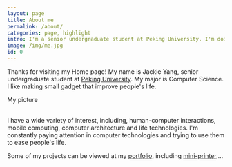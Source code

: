 ```yaml
---
layout: page
title: About me
permalink: /about/
categories: page, highlight
intro: I'm a senior undergraduate student at Peking University. I'm doing a internship at Gerorgia Tech, under the guidance of Dr. Greogory Abowd. <br/> <br/> I have a strong technical background, and like to use it into designing new interaction technique and make cool gadget.
image: /img/me.jpg
id: 0
---
```


Thanks for visiting my Home page! My name is Jackie Yang, senior undergraduate student at [Peking University](http://english.pku.edu.cn). My major is Computer Science. I like making small gadget that improve people's life.

<div class="my-card-image mdl-card mdl-shadow--2dp" style="background: url('/img/jackieyang.jpg') center / cover;">
  <div class="mdl-card__title mdl-card--expand"></div>
  <div class="mdl-card__actions">
    <span class="my-card-image__filename">My picture</span>
  </div>
</div>
<br/>

I have a wide variety of interest, including, human-computer interactions, mobile computing, computer architecture and life technologies. I'm constantly paying attention in computer technologies and trying to use them to ease people's life.

Some of my projects can be viewed at my [portfolio](/projects/), including [mini-printer](portfolio/mini-printer.html),...